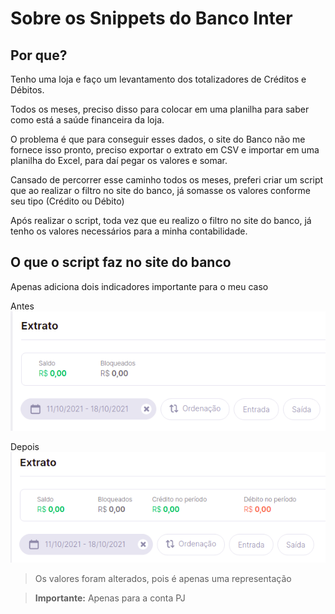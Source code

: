 # Sobre os Snippets do Banco Inter

## Por que?
Tenho uma loja e faço um levantamento dos totalizadores de Créditos e Débitos.

Todos os meses, preciso disso para colocar em uma planilha para saber como está a saúde financeira da loja.

O problema é que para conseguir esses dados, o site do Banco não me fornece isso pronto, preciso exportar o extrato em CSV e importar em uma planilha do Excel, para daí pegar os valores e somar.

Cansado de percorrer esse caminho todos os meses, preferi criar um script que ao realizar o filtro no site do banco, já somasse os valores conforme seu tipo (Crédito ou Débito)

Após realizar o script, toda vez que eu realizo o filtro no site do banco, já tenho os valores necessários para a minha contabilidade.

## O que o script faz no site do banco

Apenas adiciona dois indicadores importante para o meu caso

Antes
![Extrato Antes](./images/banco-01.png)

Depois
![Extrato Depois](./images/banco-02.png)

> Os valores foram alterados, pois é apenas uma representação

> **Importante:** Apenas para a conta PJ